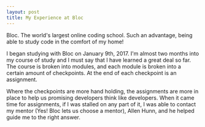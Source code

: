 ```yaml
---
layout: post
title: My Experience at Bloc
---
```


Bloc. The world's largest online coding school. Such an advantage, being able to study code in the comfort of my home!

I began studying with Bloc on January 9th, 2017. I'm almost two months into my course of study and I must say that I have learned a great deal so far. The course is broken into modules, and each module is broken into a certain amount of checkpoints. At the end of each checkpoint is an assignment.

Where the checkpoints are more hand holding, the assignments are more in place to help us promising developers think like developers. When it came time for assignments, if I was stalled on any part of it, I was able to contact my mentor (Yes! Bloc lets us choose a mentor), Allen Hunn, and he helped guide me to the right answer. 
